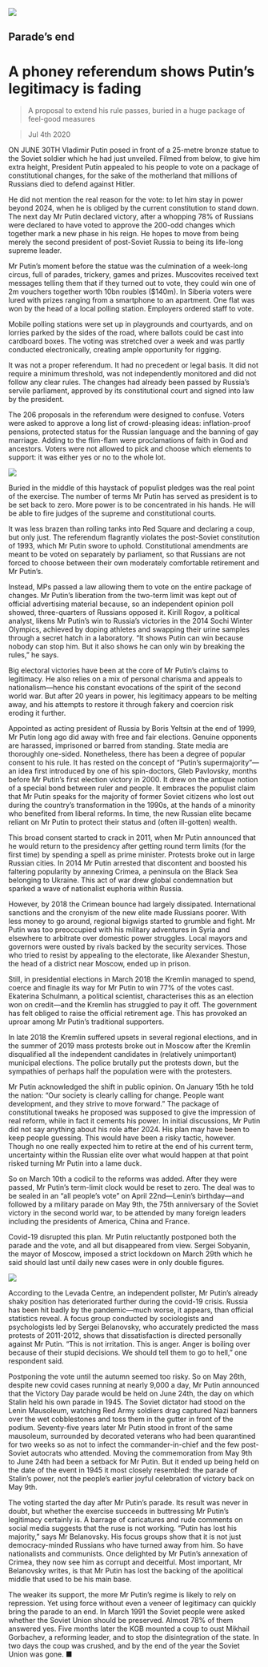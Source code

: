 ![](./images/20200704_EUP004.jpg)

## Parade’s end

# A phoney referendum shows Putin’s legitimacy is fading

> A proposal to extend his rule passes, buried in a huge package of feel-good measures

> Jul 4th 2020

ON JUNE 30TH Vladimir Putin posed in front of a 25-metre bronze statue to the Soviet soldier which he had just unveiled. Filmed from below, to give him extra height, President Putin appealed to his people to vote on a package of constitutional changes, for the sake of the motherland that millions of Russians died to defend against Hitler.

He did not mention the real reason for the vote: to let him stay in power beyond 2024, when he is obliged by the current constitution to stand down. The next day Mr Putin declared victory, after a whopping 78% of Russians were declared to have voted to approve the 200-odd changes which together mark a new phase in his reign. He hopes to move from being merely the second president of post-Soviet Russia to being its life-long supreme leader.

Mr Putin’s moment before the statue was the culmination of a week-long circus, full of parades, trickery, games and prizes. Muscovites received text messages telling them that if they turned out to vote, they could win one of 2m vouchers together worth 10bn roubles ($140m). In Siberia voters were lured with prizes ranging from a smartphone to an apartment. One flat was won by the head of a local polling station. Employers ordered staff to vote.

Mobile polling stations were set up in playgrounds and courtyards, and on lorries parked by the sides of the road, where ballots could be cast into cardboard boxes. The voting was stretched over a week and was partly conducted electronically, creating ample opportunity for rigging.

It was not a proper referendum. It had no precedent or legal basis. It did not require a minimum threshold, was not independently monitored and did not follow any clear rules. The changes had already been passed by Russia’s servile parliament, approved by its constitutional court and signed into law by the president.

The 206 proposals in the referendum were designed to confuse. Voters were asked to approve a long list of crowd-pleasing ideas: inflation-proof pensions, protected status for the Russian language and the banning of gay marriage. Adding to the flim-flam were proclamations of faith in God and ancestors. Voters were not allowed to pick and choose which elements to support: it was either yes or no to the whole lot.

![](./images/20200704_EUC274.png)

Buried in the middle of this haystack of populist pledges was the real point of the exercise. The number of terms Mr Putin has served as president is to be set back to zero. More power is to be concentrated in his hands. He will be able to fire judges of the supreme and constitutional courts.

It was less brazen than rolling tanks into Red Square and declaring a coup, but only just. The referendum flagrantly violates the post-Soviet constitution of 1993, which Mr Putin swore to uphold. Constitutional amendments are meant to be voted on separately by parliament, so that Russians are not forced to choose between their own moderately comfortable retirement and Mr Putin’s.

Instead, MPs passed a law allowing them to vote on the entire package of changes. Mr Putin’s liberation from the two-term limit was kept out of official advertising material because, so an independent opinion poll showed, three-quarters of Russians opposed it. Kirill Rogov, a political analyst, likens Mr Putin’s win to Russia’s victories in the 2014 Sochi Winter Olympics, achieved by doping athletes and swapping their urine samples through a secret hatch in a laboratory. “It shows Putin can win because nobody can stop him. But it also shows he can only win by breaking the rules,” he says.

Big electoral victories have been at the core of Mr Putin’s claims to legitimacy. He also relies on a mix of personal charisma and appeals to nationalism—hence his constant evocations of the spirit of the second world war. But after 20 years in power, his legitimacy appears to be melting away, and his attempts to restore it through fakery and coercion risk eroding it further.

Appointed as acting president of Russia by Boris Yeltsin at the end of 1999, Mr Putin long ago did away with free and fair elections. Genuine opponents are harassed, imprisoned or barred from standing. State media are thoroughly one-sided. Nonetheless, there has been a degree of popular consent to his rule. It has rested on the concept of “Putin’s supermajority”—an idea first introduced by one of his spin-doctors, Gleb Pavlovsky, months before Mr Putin’s first election victory in 2000. It drew on the antique notion of a special bond between ruler and people. It embraces the populist claim that Mr Putin speaks for the majority of former Soviet citizens who lost out during the country’s transformation in the 1990s, at the hands of a minority who benefited from liberal reforms. In time, the new Russian elite became reliant on Mr Putin to protect their status and (often ill-gotten) wealth.

This broad consent started to crack in 2011, when Mr Putin announced that he would return to the presidency after getting round term limits (for the first time) by spending a spell as prime minister. Protests broke out in large Russian cities. In 2014 Mr Putin arrested that discontent and boosted his faltering popularity by annexing Crimea, a peninsula on the Black Sea belonging to Ukraine. This act of war drew global condemnation but sparked a wave of nationalist euphoria within Russia.

However, by 2018 the Crimean bounce had largely dissipated. International sanctions and the cronyism of the new elite made Russians poorer. With less money to go around, regional bigwigs started to grumble and fight. Mr Putin was too preoccupied with his military adventures in Syria and elsewhere to arbitrate over domestic power struggles. Local mayors and governors were ousted by rivals backed by the security services. Those who tried to resist by appealing to the electorate, like Alexander Shestun, the head of a district near Moscow, ended up in prison.

Still, in presidential elections in March 2018 the Kremlin managed to spend, coerce and finagle its way for Mr Putin to win 77% of the votes cast. Ekaterina Schulmann, a political scientist, characterises this as an election won on credit—and the Kremlin has struggled to pay it off. The government has felt obliged to raise the official retirement age. This has provoked an uproar among Mr Putin’s traditional supporters.

In late 2018 the Kremlin suffered upsets in several regional elections, and in the summer of 2019 mass protests broke out in Moscow after the Kremlin disqualified all the independent candidates in (relatively unimportant) municipal elections. The police brutally put the protests down, but the sympathies of perhaps half the population were with the protesters.

Mr Putin acknowledged the shift in public opinion. On January 15th he told the nation: “Our society is clearly calling for change. People want development, and they strive to move forward.” The package of constitutional tweaks he proposed was supposed to give the impression of real reform, while in fact it cements his power. In initial discussions, Mr Putin did not say anything about his role after 2024. His plan may have been to keep people guessing. This would have been a risky tactic, however. Though no one really expected him to retire at the end of his current term, uncertainty within the Russian elite over what would happen at that point risked turning Mr Putin into a lame duck.

So on March 10th a codicil to the reforms was added. After they were passed, Mr Putin’s term-limit clock would be reset to zero. The deal was to be sealed in an “all people’s vote” on April 22nd—Lenin’s birthday—and followed by a military parade on May 9th, the 75th anniversary of the Soviet victory in the second world war, to be attended by many foreign leaders including the presidents of America, China and France.

Covid-19 disrupted this plan. Mr Putin reluctantly postponed both the parade and the vote, and all but disappeared from view. Sergei Sobyanin, the mayor of Moscow, imposed a strict lockdown on March 29th which he said should last until daily new cases were in only double figures.

![](./images/20200704_EUP002.jpg)

According to the Levada Centre, an independent pollster, Mr Putin’s already shaky position has deteriorated further during the covid-19 crisis. Russia has been hit badly by the pandemic—much worse, it appears, than official statistics reveal. A focus group conducted by sociologists and psychologists led by Sergei Belanovsky, who accurately predicted the mass protests of 2011-2012, shows that dissatisfaction is directed personally against Mr Putin. “This is not irritation. This is anger. Anger is boiling over because of their stupid decisions. We should tell them to go to hell,” one respondent said.

Postponing the vote until the autumn seemed too risky. So on May 26th, despite new covid cases running at nearly 9,000 a day, Mr Putin announced that the Victory Day parade would be held on June 24th, the day on which Stalin held his own parade in 1945. The Soviet dictator had stood on the Lenin Mausoleum, watching Red Army soldiers drag captured Nazi banners over the wet cobblestones and toss them in the gutter in front of the podium. Seventy-five years later Mr Putin stood in front of the same mausoleum, surrounded by decorated veterans who had been quarantined for two weeks so as not to infect the commander-in-chief and the few post-Soviet autocrats who attended. Moving the commemoration from May 9th to June 24th had been a setback for Mr Putin. But it ended up being held on the date of the event in 1945 it most closely resembled: the parade of Stalin’s power, not the people’s earlier joyful celebration of victory back on May 9th.

The voting started the day after Mr Putin’s parade. Its result was never in doubt, but whether the exercise succeeds in buttressing Mr Putin’s legitimacy certainly is. A barrage of caricatures and rude comments on social media suggests that the ruse is not working. “Putin has lost his majority,” says Mr Belanovsky. His focus groups show that it is not just democracy-minded Russians who have turned away from him. So have nationalists and communists. Once delighted by Mr Putin’s annexation of Crimea, they now see him as corrupt and deceitful. Most important, Mr Belanovsky writes, is that Mr Putin has lost the backing of the apolitical middle that used to be his main base.

The weaker its support, the more Mr Putin’s regime is likely to rely on repression. Yet using force without even a veneer of legitimacy can quickly bring the parade to an end. In March 1991 the Soviet people were asked whether the Soviet Union should be preserved. Almost 78% of them answered yes. Five months later the KGB mounted a coup to oust Mikhail Gorbachev, a reforming leader, and to stop the disintegration of the state. In two days the coup was crushed, and by the end of the year the Soviet Union was gone. ■